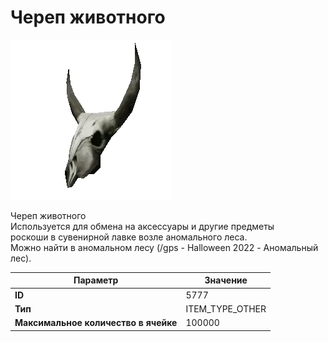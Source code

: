 # Череп животного

![Item Image](../img/5777.webp?raw=true)

Череп животного<br>Используется для обмена на аксессуары и другие предметы<br>роскоши в сувенирной лавке возле аномального леса. <br>Можно найти в аномальном лесу (/gps - Halloween 2022 - Аномальный лес).


| Параметр | Значение |
|----------|----------|
| **ID** | 5777 |
| **Тип** | ITEM_TYPE_OTHER |
| **Максимальное количество в ячейке** | 100000 |

